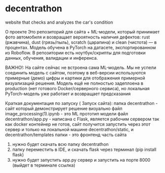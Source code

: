 # decentrathon
website that checks and analyzes the car's condition

О проекте
Это репозиторий для сайта + ML-модели, который принимает фото автомобиля и возвращает вероятность наличия дефектов: rust (ржавчина), dust (грязь/пыль), scratch (царапина) и clean (чистота) — в процентах.
Модель обучена в PyTorch на датасете, экспортированном из Roboflow. В репозитории есть ноутбук/скрипты для подготовки данных, обучения, валидации и инференса.

ВАЖНО!: 
На сайте сейчас не встроена сама ML-модель.
Мы не успели соединить модель с сайтом, поэтому в веб-версии используются примерные (демо) цифры и картики для отображения примерной визуализаций решения.
Модель ещё не полностью задеплоена в production (нет готового Docker/серверного сервиса), но локальная PyTorch-модель уже работает и возвращает предсказания


Краткая документация по запуску ( Запуск сайта):
папка decentrathon - сайт который демонстрирует решение визуально 
файл image_processing(1).ipynb - это ML прототип модели
файл decentrathon/app.py - написана c Flask, является рабочим сервером
так как docker контейнер не готов, сайт получится запустить через этот сервер и только на локальной машине
decentrathon/static, и decentrathon/templates папки - это фронтенд часть сайта

1) нужно будет скачать всю папку decentrathon
2) папку переместить в IDE, и скачать flask через терминал (pip install flask)
3) нужно будет запустить app.py сервер и запустить на порте 8000 (выйдет в терминале ссылка)


